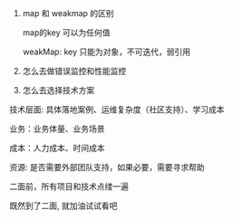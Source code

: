 1. map 和 weakmap 的区别

   map的key 可以为任何值

   weakMap: key 只能为对象，不可迭代，弱引用

2. 怎么去做错误监控和性能监控


3. 怎么去选择技术方案

  技术层面: 具体落地案例、运维复杂度（社区支持）、学习成本

  业务：业务体量、业务场景

  成本：人力成本、时间成本

  资源: 是否需要外部团队支持，如果必要，需要寻求帮助



二面前，所有项目和技术点缕一遍

既然到了二面, 就加油试试看吧


